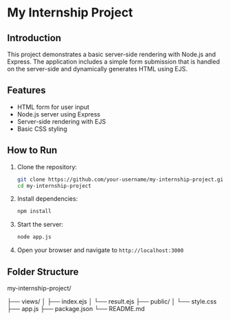 # My Internship Project

## Introduction
This project demonstrates a basic server-side rendering with Node.js and Express. The application includes a simple form submission that is handled on the server-side and dynamically generates HTML using EJS.

## Features
- HTML form for user input
- Node.js server using Express
- Server-side rendering with EJS
- Basic CSS styling

## How to Run
1. Clone the repository:
    ```bash
    git clone https://github.com/your-username/my-internship-project.git
    cd my-internship-project
    ```

2. Install dependencies:
    ```bash
    npm install
    ```

3. Start the server:
    ```bash
    node app.js
    ```

4. Open your browser and navigate to `http://localhost:3000`

## Folder Structure

my-internship-project/
<p>├── views/
│ ├── index.ejs
│ └── result.ejs
├── public/
│ └── style.css
├── app.js
├── package.json
└── README.md</p>
